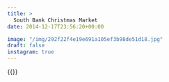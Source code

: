 ```yaml
---
title: >
  South Bank Christmas Market
date: 2014-12-17T23:56:20+00:00

image: "/img/292f22f4e19e691a105ef3b98de51d18.jpg"
draft: false
instagram: true
---
```


{{<photo src="/img/292f22f4e19e691a105ef3b98de51d18.jpg">}}
